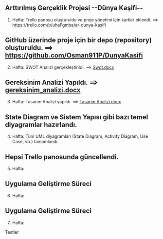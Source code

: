 Arttırılmış Gerçeklik Projesi
--Dünya Kaşifi--
----------------------------------------------------------------------------------------
1. Hafta:
Trello panosu oluşturuldu ve proje yönetimi için kartlar eklendi.  ==> https://trello.com/b/uhaFgmba/ar-dunya-kasifi

GitHub üzerinde proje için bir depo (repository) oluşturuldu. ==> https://github.com/Osman911P/DunyaKasifi
----------------------------------------------------------------------------------------
2. Hafta:
SWOT Analizi gerçekleştirildi.  ==> [Swot.docx](https://github.com/user-attachments/files/19826633/Swot.docx)

Gereksinim Analizi Yapıldı.  ==> [gereksinim_analizi.docx](https://github.com/user-attachments/files/19826634/gereksinim_analizi.docx)
----------------------------------------------------------------------------------------

3. Hafta:
Tasarım Analizi yapıldı. ==> [Tasarim Analizi.docx](https://github.com/user-attachments/files/19826637/Tasarim.Analizi.docx)

State Diagram ve Sistem Yapısı gibi bazı temel diyagramlar hazırlandı.
----------------------------------------------------------------------------------------

4. Hafta:
Tüm UML diyagramları (State Diagram, Activity Diagram, Use Case, vb.) tamamlandı.

Hepsi Trello panosunda güncellendi.
----------------------------------------------------------------------------------------

5. Hafta:

Uygulama Geliştirme Süreci
----------------------------------------------------------------------------------------
6. Hafta:

Uygulama Geliştirme Süreci
----------------------------------------------------------------------------------------
7. Hafta:

Testler
